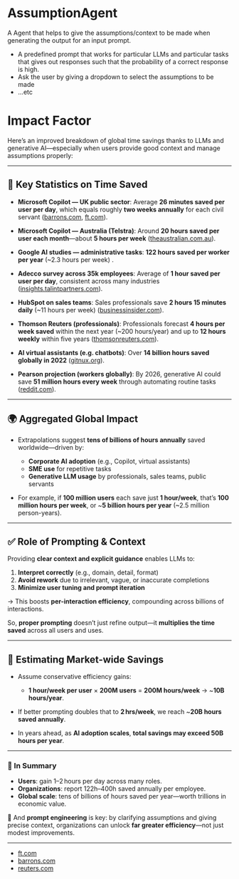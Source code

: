 # AssumptionAgent

A Agent that helps to give the assumptions/context to be made when generating the output for an input prompt.

- A predefined prompt that works for particular LLMs and particular tasks that gives out responses such that the probability of a correct response is high.
- Ask the user by giving a dropdown to select the assumptions to be made
- ...etc


# Impact Factor

Here’s an improved breakdown of global time savings thanks to LLMs and generative AI—especially when users provide good context and manage assumptions properly:

---

## 🔢 Key Statistics on Time Saved

* **Microsoft Copilot — UK public sector**: Average **26 minutes saved per user per day**, which equals roughly **two weeks annually** for each civil servant ([barrons.com][1], [ft.com][2]).

* **Microsoft Copilot — Australia (Telstra)**: Around **20 hours saved per user each month**—about **5 hours per week** ([theaustralian.com.au][3]).

* **Google AI studies — administrative tasks**: **122 hours saved per worker per year** (\~2.3 hours per week) .

* **Adecco survey across 35k employees**: Average of **1 hour saved per user per day**, consistent across many industries ([insights.talintpartners.com][4]).

* **HubSpot on sales teams**: Sales professionals save **2 hours 15 minutes daily** (\~11 hours per week) ([businessinsider.com][5]).

* **Thomson Reuters (professionals)**: Professionals forecast **4 hours per week saved** within the next year (\~200 hours/year) and up to **12 hours weekly** within five years ([thomsonreuters.com][6]).

* **AI virtual assistants (e.g. chatbots)**: Over **14 billion hours saved globally in 2022** ([gitnux.org][7]).

* **Pearson projection (workers globally)**: By 2026, generative AI could save **51 million hours every week** through automating routine tasks ([reddit.com][8]).

---

## 🌍 Aggregated Global Impact

* Extrapolations suggest **tens of billions of hours annually** saved worldwide—driven by:

  * **Corporate AI adoption** (e.g., Copilot, virtual assistants)
  * **SME use** for repetitive tasks
  * **Generative LLM usage** by professionals, sales teams, public servants

* For example, if **100 million users** each save just **1 hour/week**, that’s **100 million hours per week**, or \~**5 billion hours per year** (\~2.5 million person-years).

---

## ✅ Role of Prompting & Context

Providing **clear context and explicit guidance** enables LLMs to:

1. **Interpret correctly** (e.g., domain, detail, format)
2. **Avoid rework** due to irrelevant, vague, or inaccurate completions
3. **Minimize user tuning and prompt iteration**

→ This boosts **per-interaction efficiency**, compounding across billions of interactions.

So, **proper prompting** doesn’t just refine output—it **multiplies the time saved** across all users and uses.

---

## 🧠 Estimating Market-wide Savings

* Assume conservative efficiency gains:

  * **1 hour/week per user** × **200M users** = **200M hours/week** → \~**10B hours/year**.
* If better prompting doubles that to **2 hrs/week**, we reach \~**20B hours saved annually**.
* In years ahead, as **AI adoption scales**, **total savings may exceed 50B hours per year**.

---

### 🧩 In Summary

* **Users**: gain 1–2 hours per day across many roles.
* **Organizations**: report 122h–400h saved annually per employee.
* **Global scale**: tens of billions of hours saved per year—worth trillions in economic value.

🔹 And **prompt engineering** is key: by clarifying assumptions and giving precise context, organizations can unlock **far greater efficiency**—not just modest improvements.

---

* [ft.com](https://www.ft.com/content/7c2aa19d-4c92-490d-bb35-f329a246fe5b?utm_source=chatgpt.com)
* [barrons.com](https://www.barrons.com/articles/ai-jobs-microsoft-stock-productivity-cac1585b?utm_source=chatgpt.com)
* [reuters.com](https://www.reuters.com/business/world-at-work/workers-could-save-122-hours-year-by-adopting-ai-admin-tasks-says-google-2025-04-24/?utm_source=chatgpt.com)

[1]: https://www.barrons.com/articles/ai-jobs-microsoft-stock-productivity-cac1585b?utm_source=chatgpt.com "New Study Shows How Much Time Workers Are Saving With AI"
[2]: https://www.ft.com/content/7c2aa19d-4c92-490d-bb35-f329a246fe5b?utm_source=chatgpt.com "UK civil servants who used AI saved two weeks a year, government study finds"
[3]: https://www.theaustralian.com.au/business/technology/a-tug-of-war-has-developed-between-staff-and-management-over-copilots-time-savings/news-story/5b9115ff3fab5cacfc503dd780db3eb1?utm_source=chatgpt.com "Copilot a time saver but workers at odds over who benefits"
[4]: https://insights.talintpartners.com/ai-in-the-workplace-boosting-productivity-with-an-hour-saved-daily/?utm_source=chatgpt.com "AI in the workplace: Boosting productivity with an hour saved daily - TALiNT Partners Insights"
[5]: https://www.businessinsider.com/ai-saving-sales-teams-hours-work-daily-survey-says-2024-1?utm_source=chatgpt.com "AI Is Saving Sales Teams Over Two Hours of Work a Day, Survey Says - Business Insider"
[6]: https://www.thomsonreuters.com/en-us/posts/innovation/future-of-professionals-report-ai-set-to-save-professionals-12-hours-per-week-by-2029/?utm_source=chatgpt.com "Future of Professionals Report: AI Set to Save Professionals 12 Hours Per Week by 2029 - Thomson Reuters Institute"
[7]: https://gitnux.org/ai-in-the-virtual-assistant-industry-statistics/?utm_source=chatgpt.com "Ai In The Virtual Assistant Industry Statistics Statistics: Market Data Report 2025"
[8]: https://www.reddit.com/r/SimpliLearn/comments/1d3zvcq?utm_source=chatgpt.com "Generative AI: Transforming Work Efficiency and Saving Millions of Hours"
